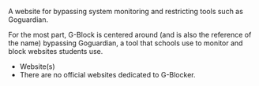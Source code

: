 A website for bypassing system monitoring and restricting tools such as Goguardian.

For the most part, G-Block is centered around (and is also the reference of the name) bypassing Goguardian, a tool that schools use to monitor and block websites students use.

- Website(s)
- There are no official websites dedicated to G-Blocker.




